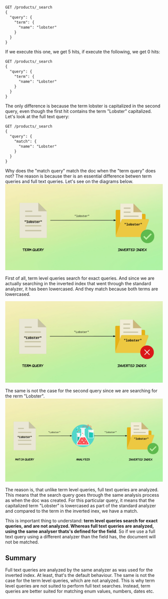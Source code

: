 ```
GET /products/_search
{
  "query": {
    "term": {
      "name": "lobster"
    }
  }
}
```

If we execute this one, we get 5 hits, if execute the following, we get 0 hits:

```
GET /products/_search
{
  "query": {
    "term": {
      "name": "Lobster"
    }
  }
}
```

The only difference is because the term lobster is capitalized in the second query, even though the first hit contains the term "Lobster" capitalized. Let's look at the full text query:

```
GET /products/_search
{
  "query": {
    "match": {
      "name": "Lobster"
    }
  }
}
```

Why does the "match query" match the doc when the "term query" does not? The reason is because ther is an essential difference betwen term queries and full text queries. Let's see on the diagrams below.
![term_query](https://github.com/konman1989/es-notes/blob/main/images/term_query.png)

First of all, term level queries search for exact queries. And since we are actually searching in the inverted index that went through the standard analyzer, it has been lowercased. And they match because both terms are lowercased.

![term_uppercase](https://github.com/konman1989/es-notes/blob/main/images/term_uppercase.png)

The same is not the case for the second query since we are searching for the rerm "Lobster".  
![match_query](https://github.com/konman1989/es-notes/blob/main/images/match_query.png)

The reason is, that unlike term level queries, full text queries are analyzed. This means that the search query goes through the same analysis process as when the doc was created. For this particular query, it means that the capitalized term "Lobster" is lowercased as part of the standard analyzer and compared to the term in the inverted inex, we have a match. 

This is important thing to understand: **term level queries search for exact queries, and are not analyzed. Whereas full text queries are analyzed, using the same analyser thats's defined for the field**. So if we use a full text query using a different analyzer than the field has, the document will not be matched. 

## Summary

Full text queries are analyzed by the same analyzer as was used for the inverted index. At least, that's the default behaviour. 
The same is not the case for the term level queries, which are not analyzed. This is why term level queries are not suited to perform full text searches. Instead, term queries are better suited for matching enum values, numbers, dates etc.


